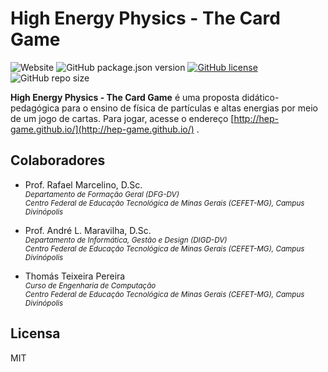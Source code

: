 # High Energy Physics - The Card Game

![Website](https://img.shields.io/website?label=status&url=https%3A%2F%2Fhep-game.github.io%2F) 
![GitHub package.json version](https://img.shields.io/github/package-json/v/hep-game/hep-game.github.io) 
[![GitHub license](https://img.shields.io/github/license/hep-game/hep-game.github.io)](https://github.com/hep-game/hep-game.github.io/blob/master/LICENSE) 
![GitHub repo size](https://img.shields.io/github/repo-size/hep-game/hep-game.github.io) 

**High Energy Physics - The Card Game** é uma proposta didático-pedagógica para o ensino de física de partículas e altas energias por meio de um jogo de cartas. Para jogar, acesse o endereço [http://hep-game.github.io/](http://hep-game.github.io/) .


## Colaboradores

- Prof. Rafael Marcelino, D.Sc.  
  <small>
  *Departamento de Formação Geral (DFG-DV)*  
  *Centro Federal de Educação Tecnológica de Minas Gerais (CEFET-MG), Campus Divinópolis*
  </small>  

- Prof. André L. Maravilha, D.Sc.  
  <small>
  *Departamento de Informática, Gestão e Design (DIGD-DV)*  
  *Centro Federal de Educação Tecnológica de Minas Gerais (CEFET-MG), Campus Divinópolis*
  </small>  
  
- Thomás Teixeira Pereira  
  <small>
  *Curso de Engenharia de Computação*  
  *Centro Federal de Educação Tecnológica de Minas Gerais (CEFET-MG), Campus Divinópolis*
  </small>  


## Licensa
MIT
